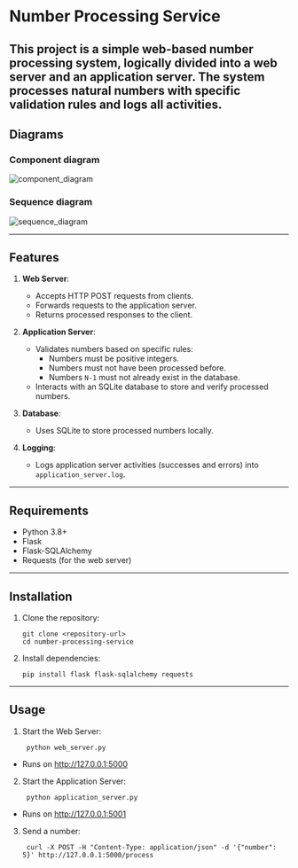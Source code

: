 # Number Processing Service

This project is a simple web-based number processing system, logically divided into a **web server** and an **application server**. The system processes natural numbers with specific validation rules and logs all activities.
---

## Diagrams
### Component diagram
![component_diagram](https://github.com/user-attachments/assets/cc2e9923-50f9-4675-9532-277b57395436)

### Sequence diagram
![sequence_diagram](https://github.com/user-attachments/assets/7204f152-80a3-4ea5-8241-df4dd951f2ea)

---

## Features

1. **Web Server**:
   - Accepts HTTP POST requests from clients.
   - Forwards requests to the application server.
   - Returns processed responses to the client.

2. **Application Server**:
   - Validates numbers based on specific rules:
     - Numbers must be positive integers.
     - Numbers must not have been processed before.
     - Numbers `N-1` must not already exist in the database.
   - Interacts with an SQLite database to store and verify processed numbers.

3. **Database**:
   - Uses SQLite to store processed numbers locally.

4. **Logging**:
   - Logs application server activities (successes and errors) into `application_server.log`.

---

## Requirements

- Python 3.8+
- Flask
- Flask-SQLAlchemy
- Requests (for the web server)

---

## Installation

1. Clone the repository:
   ```
   git clone <repository-url>
   cd number-processing-service
   ```

2. Install dependencies:
   ```
   pip install flask flask-sqlalchemy requests
   ```

---

## Usage

1. Start the Web Server:
   ```
    python web_server.py
   ```
* Runs on http://127.0.0.1:5000

2. Start the Application Server:
   ```
    python application_server.py
   ```
* Runs on http://127.0.0.1:5001

3. Send a number:
   ```
    curl -X POST -H "Content-Type: application/json" -d '{"number": 5}' http://127.0.0.1:5000/process
   ```
 
